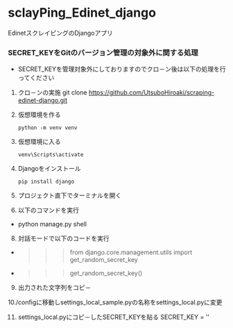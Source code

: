 # sclayPing_Edinet_django

EdinetスクレイピングのDjangoアプリ

### SECRET_KEYをGitのバージョン管理の対象外に関する処理

- SECRET_KEYを管理対象外にしておりますのでクロ－ン後は以下の処理を行ってください

1. クロ－ンの実施
   git clone https://github.com/UtsuboHiroaki/scraping-edinet-django.git

2. 仮想環境を作る

   ``` shell
   python -m venv venv
   ```

3. 仮想環境に入る

   ``` shell
   venv\Scripts\activate
   ```

4. Djangoをインストール

   ```shell
   pip install django

5. プロジェクト直下でターミナルを開く


7. 以下のコマンドを実行

- python manage.py shell

8. 対話モードで以下のコードを実行

- > > > from django.core.management.utils import get_random_secret_key
- > > > get_random_secret_key()

9. 出力された文字列をコピ－

10./configに移動しsettings_local_sample.pyの名称をsettings_local.pyに変更

11. settings_local.pyにコピ－したSECRET_KEYを貼る
    SECRET_KEY = ''
